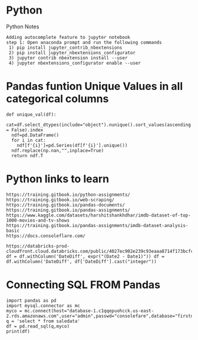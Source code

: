 # Python
 Python Notes

	Adding autocomplete feature to jupyter notebook
	step 1: Open anaconda prompt and run the following commands
	 1) pip install jupyter_contrib_nbextensions
	 2) pip install jupyter_nbextensions_configurator
	 3) jupyter contrib nbextension install --user 
	 4) jupyter nbextensions_configurator enable --user
	 
	 
# Pandas funtion Unique Values in all categorical columns 
	def unique_val(df):
	  cat=df.select_dtypes(include="object").nunique().sort_values(ascending = False).index
	  ndf=pd.DataFrame()
	  for i in cat:
	    ndf[f'{i}']=pd.Series(df[f'{i}'].unique())
	  ndf.replace(np.nan,"",inplace=True)
	  return ndf.T

 
# Python links to learn
 
	https://training.gitbook.io/python-assignments/
	https://training.gitbook.io/web-scraping/
	https://training.gitbook.io/pandas-documents/
	https://training.gitbook.io/pandas-assignments/
	https://www.kaggle.com/datasets/harshitshankhdhar/imdb-dataset-of-top-1000-movies-and-tv-shows
	https://training.gitbook.io/pandas-assignments/imdb-dataset-analysis-basic
	https://docs.consoleflare.com/

  	https://databricks-prod-cloudfront.cloud.databricks.com/public/4027ec902e239c93eaaa8714f173bcfc/5834576229597553/3860602172662271/8862019661831722/latest.html
	df = df.withColumn('DateDiff', expr("(Date2 - Date1)")) df = df.withColumn('DateDiff', df['DateDiff'].cast("integer")) 
# Connecting SQL FROM Pandas

	import pandas as pd
	import mysql.connector as mc
	myco = mc.connect(host="database-1.c1qqepuohcck.us-east-2.rds.amazonaws.com",user="admin",passwd="consolefare",database="firstdatabase")
	q = 'select * from saledata'
	df = pd.read_sql(q,myco)
	print(df)
